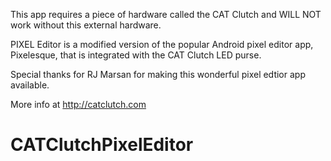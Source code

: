 This app requires a piece of hardware called the CAT Clutch and WILL NOT work without this external hardware. 

PIXEL Editor is a modified version of the popular Android pixel editor app, Pixelesque, that is integrated with the CAT Clutch LED purse.

Special thanks for RJ Marsan for making this wonderful pixel edtior app available.

More info at http://catclutch.com
# CATClutchPixelEditor

